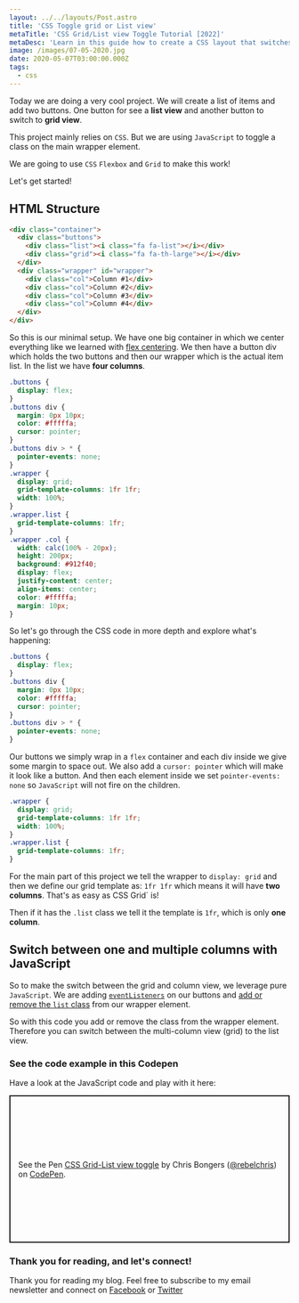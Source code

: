 ```yaml
---
layout: ../../layouts/Post.astro
title: 'CSS Toggle grid or List view'
metaTitle: 'CSS Grid/List view Toggle Tutorial [2022]'
metaDesc: 'Learn in this guide how to create a CSS layout that switches easily between list and grid view. See the code examples in the Codepen!'
image: /images/07-05-2020.jpg
date: 2020-05-07T03:00:00.000Z
tags:
  - css
---
```


Today we are doing a very cool project. We will create a list of items and add two buttons.
One button for see a **list view** and another button to switch to **grid view**.

This project mainly relies on `CSS`. But we are using `JavaScript` to toggle a class on the main wrapper element.

We are going to use `CSS` `Flexbox` and `Grid` to make this work!

Let's get started!

## HTML Structure

```html
<div class="container">
  <div class="buttons">
    <div class="list"><i class="fa fa-list"></i></div>
    <div class="grid"><i class="fa fa-th-large"></i></div>
  </div>
  <div class="wrapper" id="wrapper">
    <div class="col">Column #1</div>
    <div class="col">Column #2</div>
    <div class="col">Column #3</div>
    <div class="col">Column #4</div>
  </div>
</div>
```

So this is our minimal setup.
We have one big container in which we center everything like we learned with [flex centering](https://daily-dev-tips.com/posts/css-flexbox-most-easy-center-vertical-and-horizontal/).
We then have a button div which holds the two buttons and then our wrapper which is the actual item list.
In the list we have **four columns**.

```css
.buttons {
  display: flex;
}
.buttons div {
  margin: 0px 10px;
  color: #fffffa;
  cursor: pointer;
}
.buttons div > * {
  pointer-events: none;
}
.wrapper {
  display: grid;
  grid-template-columns: 1fr 1fr;
  width: 100%;
}
.wrapper.list {
  grid-template-columns: 1fr;
}
.wrapper .col {
  width: calc(100% - 20px);
  height: 200px;
  background: #912f40;
  display: flex;
  justify-content: center;
  align-items: center;
  color: #fffffa;
  margin: 10px;
}
```

So let's go through the CSS code in more depth and explore what's happening:

```css
.buttons {
  display: flex;
}
.buttons div {
  margin: 0px 10px;
  color: #fffffa;
  cursor: pointer;
}
.buttons div > * {
  pointer-events: none;
}
```

Our buttons we simply wrap in a `flex` container and each div inside we give some margin to space out.
We also add a `cursor: pointer` which will make it look like a button.
And then each element inside we set `pointer-events: none` so `JavaScript` will not fire on the children.

```css
.wrapper {
  display: grid;
  grid-template-columns: 1fr 1fr;
  width: 100%;
}
.wrapper.list {
  grid-template-columns: 1fr;
}
```

For the main part of this project we tell the wrapper to `display: grid` and then we define our grid template as: `1fr 1fr` which means it will have **two columns**.
That's as easy as CSS Grid` is!

Then if it has the `.list` class we tell it the template is `1fr`, which is only **one column**.

## Switch between one and multiple columns with JavaScript

So to make the switch between the grid and column view, we leverage pure `JavaScript`.
We are adding [`eventListeners`](https://daily-dev-tips.com/posts/vanilla-javascript-event-listener-on-multiple-elements/) on our buttons and [add or remove the `list` class](https://daily-dev-tips.com/posts/vanilla-javascript-classlist/) from our wrapper element.

So with this code you add or remove the class from the wrapper element. Therefore you can switch between the multi-column view (grid) to the list view.

### See the code example in this Codepen

Have a look at the JavaScript code and play with it here:

<p class="codepen" data-height="265" data-theme-id="dark" data-default-tab="css,result" data-user="rebelchris" data-slug-hash="qBOpEyW" style="height: 265px; box-sizing: border-box; display: flex; align-items: center; justify-content: center; border: 2px solid; margin: 1em 0; padding: 1em;" data-pen-title="CSS Grid-List view toggle">
  <span>See the Pen <a href="https://codepen.io/rebelchris/pen/qBOpEyW">
  CSS Grid-List view toggle</a> by Chris Bongers (<a href="https://codepen.io/rebelchris">@rebelchris</a>)
  on <a href="https://codepen.io">CodePen</a>.</span>
</p>
<script async src="https://static.codepen.io/assets/embed/ei.js"></script>

### Thank you for reading, and let's connect!

Thank you for reading my blog. Feel free to subscribe to my email newsletter and connect on [Facebook](https://www.facebook.com/DailyDevTipsBlog) or [Twitter](https://twitter.com/DailyDevTips1)
